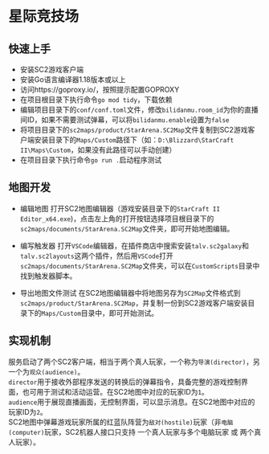 # 星际竞技场

## 快速上手

- 安装SC2游戏客户端
- 安装Go语言编译器1.18版本或以上
- 访问https://goproxy.io/，按照提示配置GOPROXY
- 在项目根目录下执行命令`go mod tidy`，下载依赖
- 编辑项目目录下的`conf/conf.toml`文件，修改`bilidanmu.room_id`为你的直播间ID，如果不需要测试弹幕，可以将`bilidanmu.enable`设置为`false`
- 将项目目录下的`sc2maps/product/StarArena.SC2Map`文件复制到SC2游戏客户端安装目录下的`Maps/Custom`路径下（如：`D:\Blizzard\StarCraft II\Maps\Custom`，如果没有此路径可以手动创建）
- 在项目目录下执行命令`go run .`启动程序测试

## 地图开发

- 编辑地图
打开SC2地图编辑器（游戏安装目录下的`StarCraft II Editor_x64.exe`)，点击左上角的打开按钮选择项目根目录下的`sc2maps/documents/StarArena.SC2Map`文件夹，即可开始地图编辑。

- 编写触发器
打开`VSCode`编辑器，在插件商店中搜索安装`talv.sc2galaxy`和`talv.sc2layouts`这两个插件，然后用`VSCode`打开`sc2maps/documents/StarArena.SC2Map`文件夹，可以在`CustomScripts`目录中找到触发器脚本。

- 导出地图文件测试
在SC2地图编辑器中将地图另存为`SC2Map`文件格式到`sc2maps/product/StarArena.SC2Map`，并复制一份到SC2游戏客户端安装目录下的`Maps/Custom`目录中，即可开始测试。

## 实现机制

服务启动了两个SC2客户端，相当于两个真人玩家，一个称为`导演(director)`，另一个为`观众(audience)`。  
`director`用于接收外部程序发送的转换后的弹幕指令，具备完整的游戏控制界面，也可用于测试和活动运营。在SC2地图中对应的玩家ID为`1`。  
`audience`用于展现直播画面，无控制界面，可以显示消息。在SC2地图中对应的玩家ID为`2`。  
SC2地图中弹幕游戏玩家所属的红蓝队阵营为`敌对(hostile)`玩家（非`电脑(computer)`玩家，SC2机器人接口只支持 一个真人玩家与多个电脑玩家 或 两个真人玩家）。